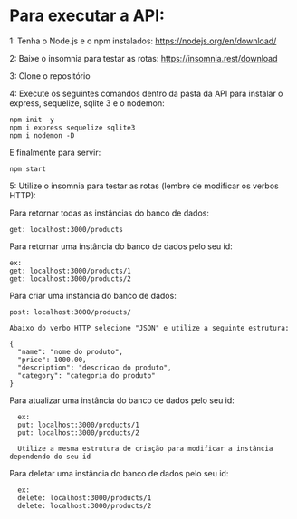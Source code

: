  # Para executar a API:
 
 1: Tenha o Node.js e o npm instalados: https://nodejs.org/en/download/
 
 2: Baixe o insomnia para testar as rotas: https://insomnia.rest/download

 3: Clone o repositório
 
 4: Execute os seguintes comandos dentro da pasta da API para instalar o express, sequelize, sqlite 3 e o nodemon:
 
    npm init -y
    npm i express sequelize sqlite3
    npm i nodemon -D
    
 E finalmente para servir:
 
    npm start
 
 5: Utilize o insomnia para testar as rotas (lembre de modificar os verbos HTTP):
 
  Para retornar todas as instâncias do banco de dados:
  
    get: localhost:3000/products
 
 Para retornar uma instância do banco de dados pelo seu id:
  
    ex:
    get: localhost:3000/products/1
    get: localhost:3000/products/2
 
 Para criar uma instância do banco de dados:
  
    post: localhost:3000/products/
    
    Abaixo do verbo HTTP selecione "JSON" e utilize a seguinte estrutura:
    
    {
      "name": "nome do produto",
      "price": 1000.00,
      "description": "descricao do produto",
      "category": "categoria do produto"
    }
   
  Para atualizar uma instância do banco de dados pelo seu id:
      
      ex:
      put: localhost:3000/products/1
      put: localhost:3000/products/2
      
      Utilize a mesma estrutura de criação para modificar a instância dependendo do seu id
 
  Para deletar uma instância do banco de dados pelo seu id:
      
      ex:
      delete: localhost:3000/products/1
      delete: localhost:3000/products/2
